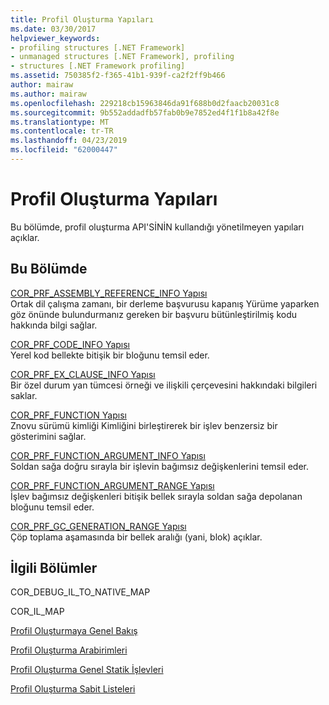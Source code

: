```yaml
---
title: Profil Oluşturma Yapıları
ms.date: 03/30/2017
helpviewer_keywords:
- profiling structures [.NET Framework]
- unmanaged structures [.NET Framework], profiling
- structures [.NET Framework profiling]
ms.assetid: 750385f2-f365-41b1-939f-ca2f2ff9b466
author: mairaw
ms.author: mairaw
ms.openlocfilehash: 229218cb15963846da91f688b0d2faacb20031c8
ms.sourcegitcommit: 9b552addadfb57fab0b9e7852ed4f1f1b8a42f8e
ms.translationtype: MT
ms.contentlocale: tr-TR
ms.lasthandoff: 04/23/2019
ms.locfileid: "62000447"
---
```

# <a name="profiling-structures"></a>Profil Oluşturma Yapıları
Bu bölümde, profil oluşturma API'SİNİN kullandığı yönetilmeyen yapıları açıklar.  
  
## <a name="in-this-section"></a>Bu Bölümde  
 [COR_PRF_ASSEMBLY_REFERENCE_INFO Yapısı](../../../../docs/framework/unmanaged-api/profiling/cor-prf-assembly-reference-info-structure.md)  
 Ortak dil çalışma zamanı, bir derleme başvurusu kapanış Yürüme yaparken göz önünde bulundurmanız gereken bir başvuru bütünleştirilmiş kodu hakkında bilgi sağlar.  
  
 [COR_PRF_CODE_INFO Yapısı](../../../../docs/framework/unmanaged-api/profiling/cor-prf-code-info-structure.md)  
 Yerel kod bellekte bitişik bir bloğunu temsil eder.  
  
 [COR_PRF_EX_CLAUSE_INFO Yapısı](../../../../docs/framework/unmanaged-api/profiling/cor-prf-ex-clause-info-structure.md)  
 Bir özel durum yan tümcesi örneği ve ilişkili çerçevesini hakkındaki bilgileri saklar.  
  
 [COR_PRF_FUNCTION Yapısı](../../../../docs/framework/unmanaged-api/profiling/cor-prf-function-structure.md)  
 Znovu sürümü kimliği Kimliğini birleştirerek bir işlev benzersiz bir gösterimini sağlar.  
  
 [COR_PRF_FUNCTION_ARGUMENT_INFO Yapısı](../../../../docs/framework/unmanaged-api/profiling/cor-prf-function-argument-info-structure.md)  
 Soldan sağa doğru sırayla bir işlevin bağımsız değişkenlerini temsil eder.  
  
 [COR_PRF_FUNCTION_ARGUMENT_RANGE Yapısı](../../../../docs/framework/unmanaged-api/profiling/cor-prf-function-argument-range-structure.md)  
 İşlev bağımsız değişkenleri bitişik bellek sırayla soldan sağa depolanan bloğunu temsil eder.  
  
 [COR_PRF_GC_GENERATION_RANGE Yapısı](../../../../docs/framework/unmanaged-api/profiling/cor-prf-gc-generation-range-structure.md)  
 Çöp toplama aşamasında bir bellek aralığı (yani, blok) açıklar.  
  
## <a name="related-sections"></a>İlgili Bölümler  
 COR_DEBUG_IL_TO_NATIVE_MAP  
  
 COR_IL_MAP  
  
 [Profil Oluşturmaya Genel Bakış](../../../../docs/framework/unmanaged-api/profiling/profiling-overview.md)  
  
 [Profil Oluşturma Arabirimleri](../../../../docs/framework/unmanaged-api/profiling/profiling-interfaces.md)  
  
 [Profil Oluşturma Genel Statik İşlevleri](../../../../docs/framework/unmanaged-api/profiling/profiling-global-static-functions.md)  
  
 [Profil Oluşturma Sabit Listeleri](../../../../docs/framework/unmanaged-api/profiling/profiling-enumerations.md)
